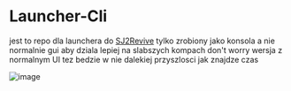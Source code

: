 # Launcher-Cli

jest to repo dla launchera do <a href="https://sj2r.zndev.xyz">SJ2Revive</a> tylko zrobiony jako konsola a nie normalnie gui aby dziala lepiej na slabszych kompach
don't worry wersja z normalnym UI tez bedzie w nie dalekiej przyszlosci jak znajdze czas

![image](https://github.com/SJ2Revive/Launcher-CLI/assets/65111609/26fd552f-6e4c-4a85-b633-1b47a422c306)
